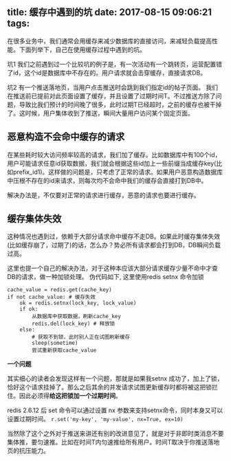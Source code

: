 title: 缓存中遇到的坑
date: 2017-08-15 09:06:21
tags:
---


在很多业务中，我们通常会用缓存来减少数据库的直接访问，来减轻负载提高性能。下面列举下，自己在使用缓存过程中遇到的坑。

坑1 我们之前遇到过一个比较坑的例子是，有一次活动有一个跳转页，运营配置错了id，这个id是数据库中不存在的。用户请求就会击穿缓存，直接请求DB。

坑2 有一个推送落地页，当用户点击推送时会跳到我们指定id的帖子页面。
我们在推送前已提前对此页面设置了缓存，并且设置了过期时间T。不过推送方除了问题，导致比我们预计的时间晚了很多，此时过期T已经超时，之前的缓存也被干掉了。这时候，用户集体收到了推送，瞬间大量用户访问某个固定页面。


## 恶意构造不会命中缓存的请求

在某些耗时较大访问频率较高的请求，我们加了缓存。比如数据库中有100个id，用户可能请求任意id获取数据，我们就会根据这些id加上一些前缀当成缓存key(比如prefix_id1)。这样做的问题是，只考虑了正常的请求。如果用户恶意构造数据库中压根不存在的id来请求，则每次均不会命中我们的缓存会直接打到DB中。


解决办法是，不仅要对正常的请求进行缓存，恶意的请求也要进行缓存。


## 缓存集体失效
这种情况也遇到过，依赖于大部分请求命中缓存不走DB。如果此时缓存集体失效(比如缓存崩了，过期了)的话，怎么办？势必所有请求都会打到DB，DB瞬间负载过高。

这里也提一个自己的解决办法，对于这种本应该大部分请求缓存少量不命中才查DB的请求，做一种加锁处理。
伪代码如下, 这里使用redis setnx 命令加锁



```
cache_value = redis.get(cache_key)
if not cache_value: # 缓存失效
	ok = redis.setnx(lock_key, lock_value)
	if ok:
		从数据库中获取数据，刷新cache_key
		redis.del(lock_key) # 释放锁
	else:
		# 获取不到锁，此时别人正在试图刷新缓存
		sleep(sometime)
		尝试重新获取cache_value

```

**一个问题**

其实细心的读者会发现这样有一个问题，那就是如果我setnx 成功了，加上了锁，恰好这个请求挂掉了。那么之后其余的并发请求试图更新缓存时都将被这把锁拦住。因此必须得**给这把锁加一个过期时间**。

redis 2.6.12 后 set 命令可以通过设置 nx 参数来支持setnx命令，同时本身又可以设置过期时间。
``r.set('my-key', 'my-value', nx=True, ex=10) ``

当然除了这个之外对于推送来讲还有别的改进意见了，就是对于非即时类消息不要集体推，要匀速推。比如在时间T内匀速推给所有用户。时间T取决于你推送落地页的抗压能力。